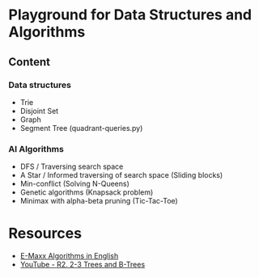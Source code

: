 # Playground for Data Structures and Algorithms

## Content

### Data structures
 - Trie
 - Disjoint Set
 - Graph
 - Segment Tree (quadrant-queries.py)

### AI Algorithms
 - DFS / Traversing search space
 - A Star / Informed traversing of search space (Sliding blocks)
 - Min-conflict (Solving N-Queens)
 - Genetic algorithms (Knapsack problem)
 - Minimax with alpha-beta pruning (Tic-Tac-Toe)

# Resources
 - [E-Maxx Algorithms in English](https://cp-algorithms.com/)
 - [YouTube - R2. 2-3 Trees and B-Trees](https://www.youtube.com/watch?v=TOb1tuEZ2X4)
